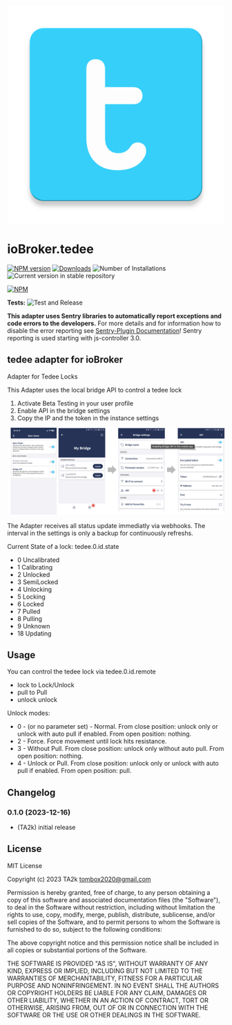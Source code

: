 ![Logo](admin/tedee.png)

# ioBroker.tedee

[![NPM version](https://img.shields.io/npm/v/iobroker.tedee.svg)](https://www.npmjs.com/package/iobroker.tedee)
[![Downloads](https://img.shields.io/npm/dm/iobroker.tedee.svg)](https://www.npmjs.com/package/iobroker.tedee)
![Number of Installations](https://iobroker.live/badges/tedee-installed.svg)
![Current version in stable repository](https://iobroker.live/badges/tedee-stable.svg)

[![NPM](https://nodei.co/npm/iobroker.tedee.png?downloads=true)](https://nodei.co/npm/iobroker.tedee/)

**Tests:** ![Test and Release](https://github.com/TA2k/ioBroker.tedee/workflows/Test%20and%20Release/badge.svg)

**This adapter uses Sentry libraries to automatically report exceptions and code errors to the developers.** For more details and for information how to disable the error reporting see [Sentry-Plugin Documentation](https://github.com/ioBroker/plugin-sentry#plugin-sentry)! Sentry reporting is used starting with js-controller 3.0.

## tedee adapter for ioBroker

Adapter for Tedee Locks

This Adapter uses the local bridge API to control a tedee lock

1. Activate Beta Testing in your user profile
2. Enable API in the bridge settings
3. Copy the IP and the token in the instance settings

![Logo](admin/tedee_api.png)

The Adapter receives all status update immediatly via webhooks. The interval in the settings is only a backup for continuously refreshs.

Current State of a lock:
tedee.0.id.state

- 0 Uncalibrated
- 1 Calibrating
- 2 Unlocked
- 3 SemiLocked
- 4 Unlocking
- 5 Locking
- 6 Locked
- 7 Pulled
- 8 Pulling
- 9 Unknown
- 18 Updating

## Usage

You can control the tedee lock via tedee.0.id.remote

- lock to Lock/Unlock
- pull to Pull
- unlock unlock

Unlock modes:

- 0 - (or no parameter set) - Normal. From close position: unlock only or unlock with auto pull if enabled. From open position: nothing.
- 2 - Force. Force movement until lock hits resistance.
- 3 - Without Pull. From close position: unlock only without auto pull. From open position: nothing.
- 4 - Unlock or Pull. From close position: unlock only or unlock with auto pull if enabled. From open position: pull.

## Changelog

<!--
    Placeholder for the next version (at the beginning of the line):
    ### **WORK IN PROGRESS**
-->
### 0.1.0 (2023-12-16)

- (TA2k) initial release

## License

MIT License

Copyright (c) 2023 TA2k <tombox2020@gmail.com>

Permission is hereby granted, free of charge, to any person obtaining a copy
of this software and associated documentation files (the "Software"), to deal
in the Software without restriction, including without limitation the rights
to use, copy, modify, merge, publish, distribute, sublicense, and/or sell
copies of the Software, and to permit persons to whom the Software is
furnished to do so, subject to the following conditions:

The above copyright notice and this permission notice shall be included in all
copies or substantial portions of the Software.

THE SOFTWARE IS PROVIDED "AS IS", WITHOUT WARRANTY OF ANY KIND, EXPRESS OR
IMPLIED, INCLUDING BUT NOT LIMITED TO THE WARRANTIES OF MERCHANTABILITY,
FITNESS FOR A PARTICULAR PURPOSE AND NONINFRINGEMENT. IN NO EVENT SHALL THE
AUTHORS OR COPYRIGHT HOLDERS BE LIABLE FOR ANY CLAIM, DAMAGES OR OTHER
LIABILITY, WHETHER IN AN ACTION OF CONTRACT, TORT OR OTHERWISE, ARISING FROM,
OUT OF OR IN CONNECTION WITH THE SOFTWARE OR THE USE OR OTHER DEALINGS IN THE
SOFTWARE.
